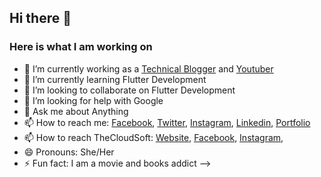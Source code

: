 ## Hi there 👋

### Here is what I am working on

- 🔭 I’m currently working as a [Technical Blogger](https://thecloudsoft.com) and [Youtuber](https://www.youtube.com/channel/UCw0Gqnwi2C02nLqrvfVYEjg) 
- 🌱 I’m currently learning Flutter Development 
- 👯 I’m looking to collaborate on Flutter Development
- 🤔 I’m looking for help with Google 
- 💬 Ask me about Anything
- 📫 How to reach me: [Facebook](https://facebook.com/thehirashahid), [Twitter](https://twitter.com/thehirashahid), [Instagram](https://instagram.com/thehirashahid), [Linkedin](https://linkedin.com/in/thehirashahid), [Portfolio](https://hirashahid.thecloudsoft.com)
- 📫 How to reach TheCloudSoft: [Website](https://thecloudsoft.com), [Facebook](https://facebook.com/thecloudsoft), [Instagram](https://instagram.com/thecloudsoft), 
- 😄 Pronouns: She/Her
- ⚡ Fun fact: I am a movie and books addict
-->
